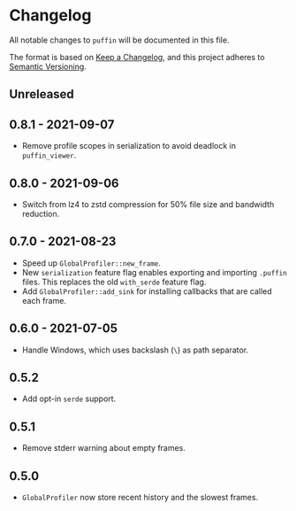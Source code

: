 # Changelog

All notable changes to `puffin` will be documented in this file.

The format is based on [Keep a Changelog](https://keepachangelog.com/en/1.0.0/),
and this project adheres to [Semantic Versioning](https://semver.org/spec/v2.0.0.html).


## Unreleased


## 0.8.1 - 2021-09-07
* Remove profile scopes in serialization to avoid deadlock in `puffin_viewer`.


## 0.8.0 - 2021-09-06
* Switch from lz4 to zstd compression for 50% file size and bandwidth reduction.


## 0.7.0 - 2021-08-23
* Speed up `GlobalProfiler::new_frame`.
* New `serialization` feature flag enables exporting and importing `.puffin` files. This replaces the old `with_serde` feature flag.
* Add `GlobalProfiler::add_sink` for installing callbacks that are called each frame.


## 0.6.0 - 2021-07-05
* Handle Windows, which uses backslash (`\`) as path separator.


## 0.5.2
* Add opt-in `serde` support.


## 0.5.1
* Remove stderr warning about empty frames.


## 0.5.0
* `GlobalProfiler` now store recent history and the slowest frames.
